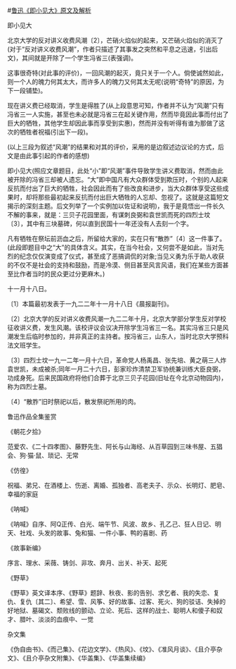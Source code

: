 #[鲁迅《即小见大》原文及解析](https://www.vrrw.net/wx/6642.html)

即小见大

北京大学的反对讲义收费风潮〔2〕，芒硝火焰似的起来，又芒硝火焰似的消灭了(对于“反对讲义收费风潮”，作者只描述了其事发之突然和平息之迅速，引出后文)，其间就是开除了一个学生冯省三(表强调)。

这事很奇特(对此事的评价)，一回风潮的起灭，竟只关于一个人。倘使诚然如此，则一个人的魄力何其太大，而许多人的魄力又何其太无呢(说明“奇特”的原因，为下一段铺垫)。

现在讲义费已经取消，学生是得胜了(从上段意思可知，作者并不认为“风潮”只有冯省三一人实施，甚至也未必就是冯省三在起关键作用，然而毕竟因此事而付出了巨大的牺牲，其他学生却因此事而享受到实惠)，然而并没有听得有谁为那做了这次的牺牲者祝福(引出下一段)。

(以上三段为叙述“风潮”的结果和对其的评价，采用的是边叙述边议论的方式，后文是由此事引起的作者的感想)



即小见大(照应文章题目，此处“小”即“风潮”事件导致学生讲义费取消，然而由此被开除的冯省三却被人遗忘。“大”即中国凡有大众群体受到欺压时，个别的人起来反抗而付出了巨大的牺牲，社会因此而有了些改良和进步，当大众群体享受这些成果时，却将那些最初起来反抗而付出巨大牺牲的人忘却、忽视了。这就是这篇短文揭示的深刻主题。后文列举了一个实例加以佐证和说明)，我于是竟悟出一件长久不解的事来，就是：三贝子花园里面，有谋刺良弼和袁世凯而死的四烈士坟〔3〕，其中有三块墓碑，何以直到民国十一年还没有人去刻一个字。

凡有牺牲在祭坛前沥血之后，所留给大家的，实在只有“散胙”〔4〕这一件事了。(此段即题目中之“大”的具体含义。其实，在当今社会，又何尝不是如此，当对先烈的纪念仅仅演变成了仪式，甚至成了恶搞调侃的对象;当见义勇为乐于助人收获的不仅不是社会的支持和鼓励，而是冷漠、侧目甚至风言风语，我们在某些方面甚至比作者当时的民众更过分更麻木。)

十一月十八日。

〔1〕本篇最初发表于一九二二年十一月十八日《晨报副刊》。

〔2〕北京大学的反对讲义收费风潮一九二二年十月，北京大学部分学生反对学校征收讲义费，发生风潮。该校评议会议决开除学生冯省三一名。其实冯省三只是风潮发生后临时参加的，并非真正的主持者。按冯省三，山东人，当时北京大学预科法文班学生。

〔3〕四烈士坟一九一二年一月十六日，革命党人杨禹昌、张先培、黄之萌三人炸袁世凯，未成被杀;同年一月二十六日，彭家珍炸清禁卫军协统兼训练大臣良弼，功成身死。后来民国政府将他们合葬于北京三贝子花园(旧址在今北京动物园内)，称为四烈士墓。

〔4〕“散胙”旧时祭祀以后，散发祭祀所用的肉。

鲁迅作品全集鉴赏

《朝花夕拾》

范爱农、《二十四孝图》、藤野先生、阿长与山海经、从百草园到三味书屋、五猖会、狗·猫·鼠、琐记、无常

《仿徨》

祝福、弟兄、在酒楼上、伤逝、离婚、孤独者、高老夫子、示众、长明灯、肥皂、幸福的家庭

《呐喊》

《呐喊》自序、阿Q正传、白光、端午节、风波、故乡、孔乙己、狂人日记、明天、社戏、头发的故事、兔和猫、一件小事、鸭的喜剧、药

《故事新编》

序言、理水、采薇、铸剑、非攻、奔月、出关、补天、起死

《野草》

《野草》英文译本序、《野草》题辞、秋夜、影的告别、求乞者、我的失恋、复仇、复仇〔其二〕、希望、雪、风筝、好的故事、过客、死火、狗的驳诘、失掉的好地狱、墓碣文、颓败线的颤动、立论、死后、这样的战士、聪明人和傻子和奴才、腊叶、淡淡的血痕中、一觉

杂文集

《伪自由书》、《而己集》、《花边文学》、《热风》、《坟》、《准风月谈》、《且介亭杂文》、《且介亭杂文附集》、《华盖集》、《华盖集续编》

